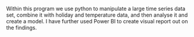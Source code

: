 Within this program we use python to manipulate a large time series data set, combine it with holiday and temperature data, and then analyse it and create a model. I have further used Power BI to create visual report out on the findings.
